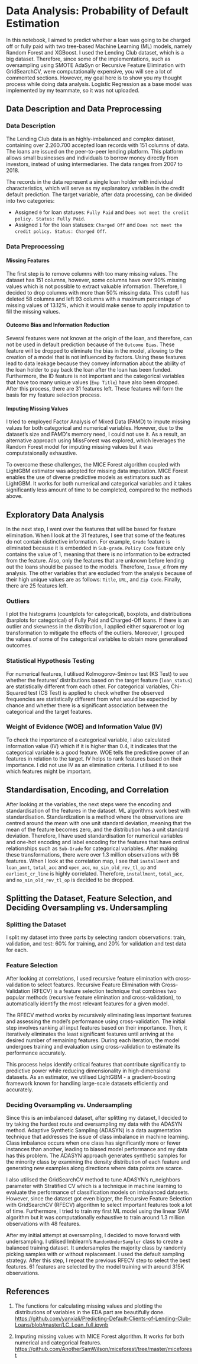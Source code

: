 # Data Analysis: Probability of Default Estimation

In this notebook, I aimed to predict whether a loan was going to be charged off or fully paid with two tree-based Machine Learning (ML) models, namely Random Forest and XGBoost. I used the Lending Club dataset, which is a big dataset. Therefore, since some of the implementations, such as oversampling using SMOTE AdaSyn or Recursive Feature Elimination with GridSearchCV, were computationally expensive, you will see a lot of commented sections. However, my goal here is to show you my thought process while doing data analysis. Logistic Regression as a base model was implemented by my teammate, so it was not uploaded.

## Data Description and Data Preprocessing
### Data Description

The Lending Club data is an highly-imbalanced and complex dataset, containing over 2.260.700 accepted loan records with 151 columns of data. The loans are issued on the peer-to-peer lending platform. This platform allows small businesses and individuals to borrow money directly from investors, instead of using intermediaries. The data ranges from 2007 to 2018.

The records in the data represent a single loan holder with individual characteristics, which will serve as my explanatory variables in the credit default prediction. The target variable, after data processing, can be divided into two categories:
- Assigned `0` for loan statuses: `Fully Paid` and `Does not meet the credit policy. Status: Fully Paid`.
- Assigned `1` for the loan statuses: `Charged Off` and `Does not meet the credit policy. Status: Charged Off`.

### Data Preprocessing
#### Missing Features

The first step is to remove columns with too many missing values. The dataset has 151 columns, however, some columns have over 90% missing values which is not possible to extract valuable information. Therefore, I decided to drop columns with more than 50% missing data. This cutoff has deleted 58 columns and left 93 columns with a maximum percentage of missing values of 13.12%, which it would make sense to apply imputation to fill the missing values.

#### Outcome Bias and Information Reduction

Several features were not known at the origin of the loan, and therefore, can not be used in default prediction because of the `Outcome Bias`. These feature will be dropped to eliminate the bias in the model, allowing to the creation of a model that is not influenced by factors. Using these features lead to data leakage because they convey information about the ability of the loan holder to pay back the loan after the loan has been funded. Furthermore, the ID feature is not important and the categorical variables that have too many unique values (`Emp Title`) have also been dropped. After this process, there are 31 features left. These features will form the basis for my feature selection process.

#### Imputing Missing Values

I tried to employed Factor Analysis of Mixed Data (FAMD) to impute missing values for both categorical and numerical variables. However, due to the dataset’s size and FAMD's memory need, I could not use it. As a result, an alternative approach using MissForest was explored, which leverages the Random Forest model for imputing missing values but it was computataionally exhaustive.

To overcome these challenges, the MICE Forest algorithm coupled with LightGBM estimator was adopted for missing data imputation. MICE Forest enables the use of diverse predictive models as estimators such as LightGBM. It works for both numerical and categorical variables and it takes significantly less amount of time to be completed, compared to the methods above.

## Exploratory Data Analysis

In the next step, I went over the features that will be based for feature elimination. When I look at the 31 features, I see that some of the features do not contain distinctive information. For example, `Grade` feature is eliminated because it is embedded in `Sub-grade`. `Policy Code` feature only contains the value of 1, meaning that there is no information to be extracted from the feature. Also, only the features that are unknown before lending out the loans should be passed to the models. Therefore, `Issue_d` from my analysis. The other variables that are excluded from the analysis because of their high unique values are as follows: `Title`, `URL`, and `Zip Code`. Finally, there are 25 features left.

### Outliers

I plot the histograms (countplots for categorical), boxplots, and distributions (barplots for categorical) of Fully Paid and Charged-Off loans. If there is an outlier and skewness in the distribution, I applied either squareroot or log transformation to mitigate the effects of the outliers. Moreover, I grouped the values of some of the categorical variables to obtain more generalised outcomes.

### Statistical Hypothesis Testing

For numerical features, I utilised Kolmogorov-Smirnov test (KS Test) to see whether the features’ distributions based on the target feature (`loan_status`) are statistically different from each other. For categorical variables, Chi-Squared test (CS Test) is applied to check whether the observed frequencies are statistically different from what would be expected by chance and whether there is a significant association between the categorical and the target features.

### Weight of Evidence (WOE) and Information Value (IV)

To check the importance of a categorical variable, I also calculated information value (IV) which if it is higher than 0.4, it indicates that the categorical variable is a good feature. WOE tells the predictive power of an features in relation to the target. IV helps to rank features based on their importance. I did not use IV as an elimination criteria. I utilised it to see which features might be important.

## Standardisation, Encoding, and Correlation

After looking at the variables, the next steps were the encoding and standardisation of the features in the dataset. ML algorithms work best with standardisation. Standardization is a method where the observations are centred around the mean with one unit standard deviation, meaning that the mean of the feature becomes zero, and the distribution has a unit standard deviation. Therefore, I have used standardisation for numerical variables and one-hot encoding and label encoding for the features that have ordinal relationships such as `Sub-Grade` for categorical variables. After making these transformations, there were over 1.3 million observations with 98 features. When I look at the correlation map, I see that `installment` and `loan_amnt`, `total_acc` and `open_acc`, `mo_sin_old_rev_tl_op` and `earliest_cr_line` is highly correlated. Therefore, `installment`, `total_acc`, and `mo_sin_old_rev_tl_op` is decided to be dropped.

## Splitting the Dataset, Feature Selection, and Deciding Oversampling vs. Undersampling
### Splitting the Dataset

I split my dataset into three parts by selecting random observations: train, validation, and test: 60% for training, and 20% for validation and test data for each. 

### Feature Selection
After looking at correlations, I used recursive feature elimination with cross-validation to select features. Recursive Feature Elimination with Cross-Validation (RFECV) is a feature selection technique that combines two popular methods (recursive feature elimination and cross-validation), to automatically identify the most relevant features for a given model.

The RFECV method works by recursively eliminating less important features and assessing the model’s performance using cross-validation. The initial step involves ranking all input features based on their importance. Then, it iteratively eliminates the least significant features until arriving at the desired number of remaining features. During each iteration, the model undergoes training and evaluation using cross-validation to estimate its performance accurately.

This process helps identify critical features that contribute significantly to predictive power while reducing dimensionality in high-dimensional datasets. As an estimator, we utilised LightGBM - a gradient-boosting framework known for handling large-scale datasets efficiently and accurately.

### Deciding Oversampling vs. Undersampling

Since this is an imbalanced dataset, after splitting my dataset, I decided to try taking the hardest route and oversampling my data with the ADASYN method. Adaptive Synthetic Sampling (ADASYN) is a data augmentation technique that addresses the issue of class imbalance in machine learning. Class imbalance occurs when one class has significantly more or fewer instances than another, leading to biased model performance and my data has this problem. The ADASYN approach generates synthetic samples for the minority class by examining the density distribution of each feature and generating new examples along directions where data points are scarce.

I also utilised the GridSearchCV method to tune ADASYN’s n_neighbors parameter with Stratified CV which is a technique in machine learning to evaluate the performance of classification models on imbalanced datasets. However, since the dataset got even bigger, the Recursive Feature Selection with GridSearchCV (RFECV) algorithm to select important features took a lot of time. Furthermore, I tried to train my first ML model using the linear SVM algorithm but it was computationally exhaustive to train around 1.3 million observations with 48 features.

After my initial attempt at oversampling, I decided to move forward with undersampling. I utilised Imblearn’s `RandomUnderSampler` class to create a balanced training dataset. It undersamples the majority class by randomly picking samples with or without replacement. I used the default sampling strategy. After this step, I repeat the previous RFECV step to select the best features. 61 features are selected by the model training with around 315K observations.




## References

1. The functions for calculating missing values and plotting the distributions of variables in the EDA part are beautifully done.
https://github.com/yanxiali/Predicting-Default-Clients-of-Lending-Club-Loans/blob/master/LC_Loan_full.ipynb

2. Imputing missing values with MICE Forest algorithm. It works for both numerical and categorical features.
https://github.com/AnotherSamWilson/miceforest/tree/master/miceforest
